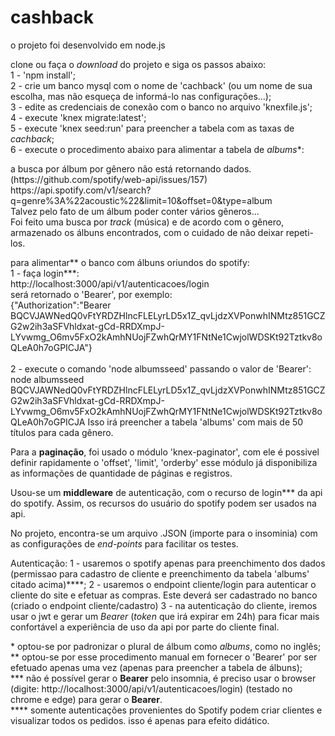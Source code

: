 # cashback
<p>
o projeto foi desenvolvido em node.js
<p>
clone ou faça o <i>download</i> do projeto e siga os passos abaixo:<br>
1 - 'npm install';<br>
2 - crie um banco mysql com o nome de 'cachback' (ou um nome de sua escolha, mas não esqueça de informá-lo nas configurações...);<br>
3 - edite as credenciais de conexão com o banco no arquivo 'knexfile.js';<br>
4 - execute 'knex migrate:latest';<br>
 5 - execute 'knex seed:run' para preencher a tabela com as taxas de <i>cachback</i>;<br>
 6 - execute o procedimento abaixo para alimentar a tabela de <i>albums</i>*:<br>
<p>
a busca por álbum por gênero não está retornando dados. (https://github.com/spotify/web-api/issues/157)<br>
https://api.spotify.com/v1/search?q=genre%3A%22acoustic%22&limit=10&offset=0&type=album<br>
 Talvez pelo fato de um álbum poder conter vários gêneros...
<br>
 Foi feito uma busca por <i>track</i> (música) e de acordo com o gênero, armazenado os álbuns encontrados, com o cuidado de não deixar repeti-los.<br>
<p>
para alimentar** o banco com álbuns oriundos do spotify:<br>
1 - faça login***:<br>
http://localhost:3000/api/v1/autenticacoes/login<br>
será retornado o 'Bearer', por exemplo:<br>
{"Authorization":"Bearer BQCVJAWNedQ0vFtYRDZHlncFLELyrLD5x1Z_qvLjdzXVPonwhINMtz851GCZG2w2ih3aSFVhldxat-gCd-RRDXmpJ-LYvwmg_O6mv5FxO2kAmhNUojFZwhQrMY1FNtNe1CwjolWDSKt92Tztkv8oQLeA0h7oGPICJA"}<br>
<br>
2 - execute o comando 'node albumsseed' passando o valor de 'Bearer':
node albumsseed BQCVJAWNedQ0vFtYRDZHlncFLELyrLD5x1Z_qvLjdzXVPonwhINMtz851GCZG2w2ih3aSFVhldxat-gCd-RRDXmpJ-LYvwmg_O6mv5FxO2kAmhNUojFZwhQrMY1FNtNe1CwjolWDSKt92Tztkv8oQLeA0h7oGPICJA
Isso irá preencher a tabela 'albums' com mais de 50 títulos para cada gênero.<br>
<p>
 Para a <strong>paginação</strong>, foi usado o módulo 'knex-paginator', com ele é possivel definir rapidamente o 'offset', 'limit', 'orderby' esse módulo já disponibiliza as informações de quantidade de páginas e registros.
<p>
  Usou-se um <strong>middleware</strong> de autenticação, com o recurso de login*** da api do spotify. Assim, os recursos do usuário do spotify podem ser usados na api.
<p>  
  No projeto, encontra-se um arquivo .JSON (importe para o insominia) com as configurações de <i>end-points</i> para facilitar os testes.
  <p>
  Autenticação:
1 - usaremos o spotify apenas para preenchimento dos dados (permissao para cadastro de cliente e preenchimento da tabela 'albums' citado acima)****;
2 - usaremos o endpoint cliente/login para autenticar o cliente do site e efetuar as compras. Este deverá ser cadastrado no banco (criado o endpoint cliente/cadastro)
3 - na autenticação do cliente, iremos usar o jwt e gerar um <i>Bearer</i> (<i>token</i> que irá expirar em 24h) para ficar mais confortável a experiência de uso da api por parte do cliente final.
<p>
   &#42; optou-se por padronizar o plural de álbum como <i>albums</i>, como no inglês;<br>
** optou-se por esse procedimento manual em fornecer o 'Bearer' por ser efetuado apenas uma vez (apenas para preencher a tabela de álbuns);<br>
*** não é possível gerar o <strong>Bearer</strong> pelo insomnia, é preciso usar o browser (digite: http://localhost:3000/api/v1/autenticacoes/login) (testado no chrome e edge)  para gerar o <strong>Bearer</strong>.<br>
**** somente autenticações provenientes do Spotify podem criar clientes e visualizar todos os pedidos. isso é apenas para efeito didático.
